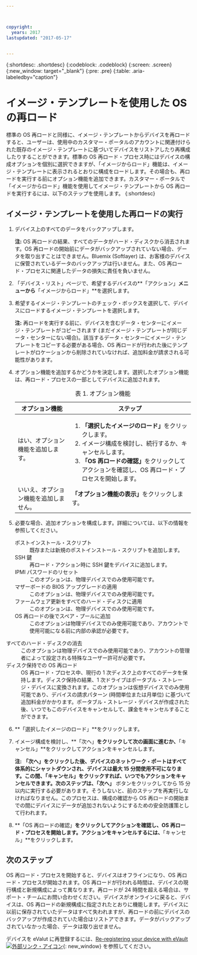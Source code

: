 ```yaml
---



copyright:
  years: 2017
lastupdated: "2017-05-17"


---
```


{:shortdesc: .shortdesc}
{:codeblock: .codeblock}
{:screen: .screen}
{:new_window: target="_blank"}
{:pre: .pre}
{:table: .aria-labeledby="caption"}

# イメージ・テンプレートを使用した OS の再ロード
標準の OS 再ロードと同様に、イメージ・テンプレートからデバイスを再ロードすると、ユーザーは、使用中のカスタマー・ポータルのアカウントに関連付けられた既存のイメージ・テンプレートに基づいてデバイスをリストアしたり再構成したりすることができます。標準の OS 再ロード・プロセス時にはデバイスの構成オプションを個別に選択できますが、「イメージからロード」機能は、イメージ・テンプレートに表示されるとおりに構成をロードします。その場合も、再ロードを実行する前にオプション機能を追加できます。カスタマー・ポータルで「イメージからロード」機能を使用してイメージ・テンプレートから OS 再ロードを実行するには、以下のステップを使用します。
{:shortdesc}

## イメージ・テンプレートを使用した再ロードの実行
1. デバイス上のすべてのデータをバックアップします。
  
   **注:** OS 再ロードの結果、すべてのデータがハード・ディスクから消去されます。OS 再ロードの開始前にデータがバックアップされていない場合、データを取り出すことはできません。Bluemix (Softlayer) は、お客様のデバイスに保管されているデータのバックアップは行いません。また、OS 再ロード・プロセスに関連したデータの損失に責任を負いません。
  
2. 「デバイス・リスト」ページで、希望するデバイスの**「アクション」**メニューから**「イメージからロード」**を選択します。

3. 希望するイメージ・テンプレートのチェック・ボックスを選択して、デバイスにロードするイメージ・テンプレートを選択します。

   **注:** 再ロードを実行する前に、デバイスを含むデータ・センターにイメージ・テンプレートがコピーされます (まだイメージ・テンプレートが同じデータ・センターにない場合)。該当するデータ・センターにイメージ・テンプレートをコピーする必要がある場合、OS 再ロードが行われた後にテンプレートがロケーションから削除されていなければ、追加料金が請求される可能性があります。
  
4. オプション機能を追加するかどうかを決定します。選択したオプション機能は、再ロード・プロセスの一部としてデバイスに追加されます。
   
   <table>
   <CAPTION>表 1. オプション機能</CAPTION>
   <THEAD>
   <TR>
   <th>オプション機能</th>
   <th>ステップ</th>
   </TR>
   </THEAD>
   <TBODY>
   <tr>
   </tr>
   <tr>
   <td>はい、オプション機能を追加します。</td>
   <td>
   <ol>
   <li><b>「選択したイメージのロード」</b>をクリックします。</li>
   <li>イメージ構成を検討し、続行するか、キャンセルします。</li>
   <li><b>「OS 再ロードの確認」</b>をクリックしてアクションを確認し、OS 再ロード・プロセスを開始します。</li>
   </ol>
   </td>
   </tr>
   <tr>
   <td>いいえ、オプション機能を追加しません。</td>
   <td><b>「オプション機能の表示」</b>をクリックします。</td>
   </tr>
   </TBODY>
   </table>

5. 必要な場合、追加オプションを構成します。詳細については、以下の情報を参照してください。
   
   <dl>
   <dt>ポストインストール・スクリプト</dt>
   <dd>既存または新規のポストインストール・スクリプトを追加します。</dd>
   <dt>SSH 鍵</dt>
   <dd>再ロード・アクション時に SSH 鍵をデバイスに追加します。</dd>
   <dt>IPMI パスワードのリセット</dt>
   <dd> このオプションは、物理デバイスでのみ使用可能です。</dd>
   <dt>マザーボードの BIOS アップグレードの適用</dt>
   <dd>このオプションは、物理デバイスでのみ使用可能です。</dd>
   <dt>ファームウェア更新をすべてのハード・ディスクに適用</dt>
   <dd>このオプションは、物理デバイスでのみ使用可能です。</dd>
   <dt>OS 再ロードの後でスペア・プールに追加</dt>
   <dd>このオプションは物理デバイスでのみ使用可能であり、アカウントで使用可能になる前に内部の承認が必要です。
</dd>
   <dt>すべてのハード・ディスクの消去</dt>
   <dd> このオプションは物理デバイスでのみ使用可能であり、アカウントの管理者によって設定される特殊なユーザー許可が必要です。
</dd>
   <dt>ディスク保持での OS 再ロード</dt>
   <dd>OS 再ロード・プロセス中、現行の 1 次ディスク上のすべてのデータを保持します。ディスク保持の結果、1 次ドライブはポータブル・ストレージ・デバイスに変換されます。このオプションは仮想デバイスでのみ使用可能であり、デバイスの請求パターン (時間単位または月単位) に基づいて追加料金がかかります。ポータブル・ストレージ・デバイスが作成された後、いつでもこのデバイスをキャンセルして、課金をキャンセルすることができます。</dd>
   </dl>

6. **「選択したイメージのロード」**をクリックします。

7. イメージ構成を検討し、**「次へ」**をクリックして次の画面に進むか、**「キャンセル」**をクリックしてアクションをキャンセルします。

   **注:** **「次へ」**をクリックした後、デバイスのネットワーク・ポートはすべて体系的にシャットダウンされ、デバイスは最大 15 分間使用不可になります。この間、**「キャンセル」**をクリックすれば、いつでもアクションをキャンセルできます。次のステップは、**「次へ」** ボタンをクリックしてから 15 分以内に実行する必要があります。そうしないと、前のステップを再実行しなければなりません。このプロセスは、構成の確認から OS 再ロードの開始までの間にデバイスにデータが追加されないようにするための安全防護策として行われます。

8. **「OS 再ロードの確認」**をクリックしてアクションを確認し、OS 再ロード・プロセスを開始します。アクションをキャンセルするには、**「キャンセル」**をクリックします。

## 次のステップ
OS 再ロード・プロセスを開始すると、デバイスはオフラインになり、OS 再ロード・プロセスが開始されます。OS 再ロードが行われる時間は、デバイスの現行構成と新規構成によって異なります。再ロードが 24 時間を超える場合は、サポート・チームにお問い合わせください。デバイスがオンラインに戻ると、デバイスは、OS 再ロードの新規構成に指定されたとおりに機能します。デバイスに以前に保存されていたデータはすべて失われますが、再ロードの前にデバイスのバックアップが作成されていた場合はリストアできます。データがバックアップされていなかった場合、データは取り出せません。

 デバイスを eValut に再登録するには、[Re-registering your device with eVault ![外部リンク・アイコン](../icons/launch-glyph.svg "外部リンク・アイコン")](https://knowledgelayer.softlayer.com/procedure/how-do-i-re-register-evault){: new_window} を参照してください。
